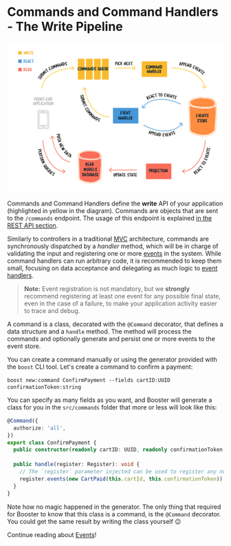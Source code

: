 # Commands and Command Handlers - The Write Pipeline

![Booster architecture](../img/booster-arch.png)

Commands and Command Handlers define the **write** API of your application (highlighted in yellow in the diagram). Commands are objects that are sent to the `/commands` endpoint. The usage of this endpoint is explained [in the REST API section](_09-rest-api.md).

Similarly to controllers in a traditional [MVC](https://www.martinfowler.com/eaaCatalog/modelViewController.html) architecture, commands are synchronously dispatched by a _handler_ method, which will be in charge of validating the input and registering one or more [events](_04-events.md) in the system. While command handlers can run arbitrary code, it is recommended to keep them small, focusing on data acceptance and delegating as much logic to [event handlers](_04-events.md).

> **Note:** Event registration is not mandatory, but we **strongly** recommend registering at least one event for any possible final state, even in the case of a failure, to make your application activity easier to trace and debug.

A command is a class, decorated with the `@Command` decorator, that defines a data structure
and a `handle` method. The method will process the commands and optionally generate and persist
one or more events to the event store.

You can create a command manually or using the generator provided with the `boost` CLI tool. Let's create a command to confirm a payment:

```shell script
boost new:command ConfirmPayment --fields cartID:UUID confirmationToken:string
```

You can specify as many fields as you want, and Booster will generate a class for you in the `src/commands` folder that more or less will look like this:

```typescript
@Command({
  authorize: 'all',
})
export class ConfirmPayment {
  public constructor(readonly cartID: UUID, readonly confirmationToken: string) {}

  public handle(register: Register): void {
    // The `register` parameter injected can be used to register any number of events.
    register.events(new CartPaid(this.cartId, this.confirmationToken))
  }
}
```

Note how no magic happened in the generator. The only thing that required for Booster to know that this class is a
command, is the `@Command` decorator. You could get the same result by writing the class yourself 😉

Continue reading about [Events](_04-events.md)!

